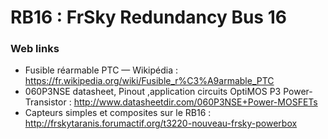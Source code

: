 # RB16 : FrSky Redundancy Bus 16
### Web links

- Fusible réarmable PTC — Wikipédia : https://fr.wikipedia.org/wiki/Fusible_r%C3%A9armable_PTC
- 060P3NSE datasheet, Pinout ,application circuits OptiMOS P3 Power-Transistor : http://www.datasheetdir.com/060P3NSE+Power-MOSFETs
- Capteurs simples et composites sur le RB16 : http://frskytaranis.forumactif.org/t3220-nouveau-frsky-powerbox
